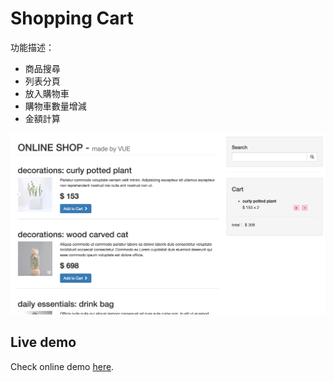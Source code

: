 # Shopping Cart

功能描述：
+ 商品搜尋
+ 列表分頁
+ 放入購物車
+ 購物車數量增減
+ 金額計算

![shopping cart screenshot](https://github.com/yuyuchi/ShoppingCart/blob/master/images/demo.png)

## Live demo

Check online demo [here](http://140.115.236.72/demo-personal/zd703/web/C1500351/shopingCart-vue/).